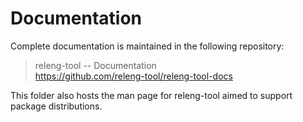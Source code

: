 # Documentation

Complete documentation is maintained in the following repository:

> releng-tool -- Documentation\
> <https://github.com/releng-tool/releng-tool-docs>

This folder also hosts the man page for releng-tool aimed to support
package distributions.

